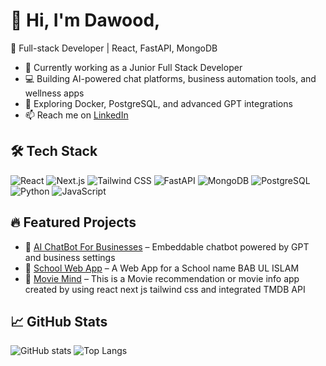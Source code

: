 # 👋 Hi, I'm Dawood,

🚀 Full-stack Developer | React, FastAPI, MongoDB

- 💼 Currently working as a Junior Full Stack Developer
- 💻 Building AI-powered chat platforms, business automation tools, and wellness apps
- 🌱 Exploring Docker, PostgreSQL, and advanced GPT integrations
- 📫 Reach me on [LinkedIn](https://www.linkedin.com/in/itsmehardawood/)

## 🛠 Tech Stack
![React](https://img.shields.io/badge/-React-61DAFB?logo=react&logoColor=white)
![Next.js](https://img.shields.io/badge/-Next.js-000000?logo=nextdotjs&logoColor=white)
![Tailwind CSS](https://img.shields.io/badge/-TailwindCSS-38B2AC?logo=tailwindcss&logoColor=white)
![FastAPI](https://img.shields.io/badge/-FastAPI-009688?logo=fastapi&logoColor=white)
![MongoDB](https://img.shields.io/badge/-MongoDB-47A248?logo=mongodb&logoColor=white)
![PostgreSQL](https://img.shields.io/badge/-PostgreSQL-336791?logo=postgresql&logoColor=white)
![Python](https://img.shields.io/badge/-Python-3776AB?logo=python&logoColor=white)
![JavaScript](https://img.shields.io/badge/-JavaScript-F7DF1E?logo=javascript&logoColor=black)

## 🔥 Featured Projects
- 💬 [AI ChatBot For Businesses](https://github.com/itsmehardawood/Echo_chatbot) – Embeddable chatbot powered by GPT and business settings
- 🧠 [School Web App](https://github.com/itsmehardawood/Web_School_Project_NextJs) – A Web App for a School name BAB UL ISLAM
- 🧾 [Movie Mind](https://github.com/itsmehardawood/MovieMind) – This is a Movie recommendation or movie info app created by using react next js tailwind css and integrated TMDB API

## 📈 GitHub Stats
![GitHub stats](https://github-readme-stats.vercel.app/api?username=itsmehardawood&show_icons=true&theme=radical)
![Top Langs](https://github-readme-stats.vercel.app/api/top-langs/?username=itsmehardawood&layout=compact&theme=radical)
